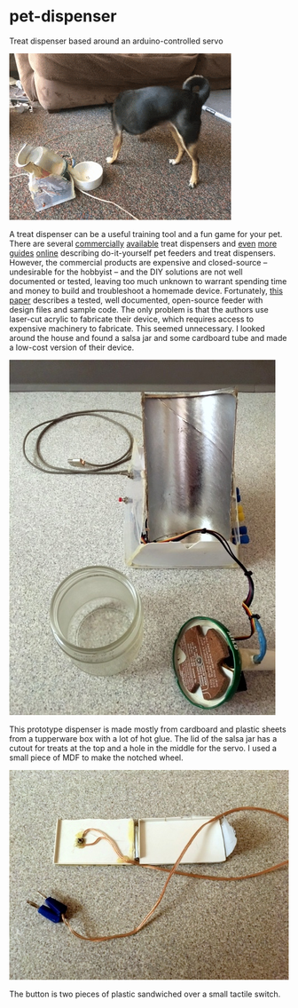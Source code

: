 # pet-dispenser
Treat dispenser based around an arduino-controlled servo

![my dog using the device](https://github.com/leoscholl/pet-dispenser/raw/master/video.gif)

A treat dispenser can be a useful training tool and a fun game for your pet. There are several [commercially](https://www.amazon.com/PetSafe-Treat-Remote-Reward-Trainer/dp/B0010B8CHG/ref=asc_df_B0010B8CHG) [available](https://clever.pet/)
treat dispensers and [even](https://blog.arduino.cc/2017/01/25/build-an-automatic-cat-treat-dispenser-with-hummingbird/) [more](https://www.instructables.com/id/Arduino-controled-dog-foodtreat-dispenser/) [guides](https://create.arduino.cc/projecthub/isaackoz/dog-treat-dispenser-using-cayenne-991222) [online](https://www.instructables.com/id/IoT-Treat-Dispenser-for-Pets/) describing do-it-yourself pet feeders and treat dispensers. However, the commercial products are expensive and closed-source – undesirable for the hobbyist – and the DIY solutions are not well documented or tested, leaving too much unknown to warrant spending time and money to build and troubleshoot a homemade device. Fortunately, [this paper](https://doi.org/10.1016/j.ohx.2016.09.001) describes a tested, well documented, open-source feeder with design files and sample code. The only problem is that the authors use laser-cut acrylic to fabricate their device, which requires access to expensive machinery to fabricate. This seemed unnecessary. I looked around the house and found a salsa jar and some cardboard tube and made a low-cost version of their device.

![the dispenser](https://github.com/leoscholl/pet-dispenser/raw/master/front.JPG)

This prototype dispenser is made mostly from cardboard and plastic sheets from a tupperware box with a lot of hot glue. The lid of the salsa jar has a cutout for treats at the top and a hole in the middle for the servo. I used a small piece of MDF to make the notched wheel.

![the buttons](https://github.com/leoscholl/pet-dispenser/raw/master/button.JPG)

The button is two pieces of plastic sandwiched over a small tactile switch.
